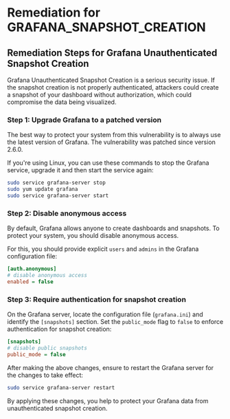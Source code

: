 # Remediation for GRAFANA_SNAPSHOT_CREATION

## Remediation Steps for Grafana Unauthenticated Snapshot Creation

Grafana Unauthenticated Snapshot Creation is a serious security issue. If the snapshot creation is not properly authenticated, attackers could create a snapshot of your dashboard without authorization, which could compromise the data being visualized.

### Step 1: Upgrade Grafana to a patched version

The best way to protect your system from this vulnerability is to always use the latest version of Grafana. The vulnerability was patched since version 2.6.0.

If you're using Linux, you can use these commands to stop the Grafana service, upgrade it and then start the service again:

```bash
sudo service grafana-server stop
sudo yum update grafana
sudo service grafana-server start
```

### Step 2: Disable anonymous access

By default, Grafana allows anyone to create dashboards and snapshots. To protect your system, you should disable anonymous access.

For this, you should provide explicit `users` and `admins` in the Grafana configuration file:

```ini
[auth.anonymous]
# disable anonymous access
enabled = false
```

### Step 3: Require authentication for snapshot creation

On the Grafana server, locate the configuration file (`grafana.ini`) and identify the `[snapshots]` section. Set the `public_mode` flag to `false` to enforce authentication for snapshot creation:

```ini
[snapshots]
# disable public snapshots
public_mode = false
```
After making the above changes, ensure to restart the Grafana server for the changes to take effect:

```bash
sudo service grafana-server restart
```

By applying these changes, you help to protect your Grafana data from unauthenticated snapshot creation.